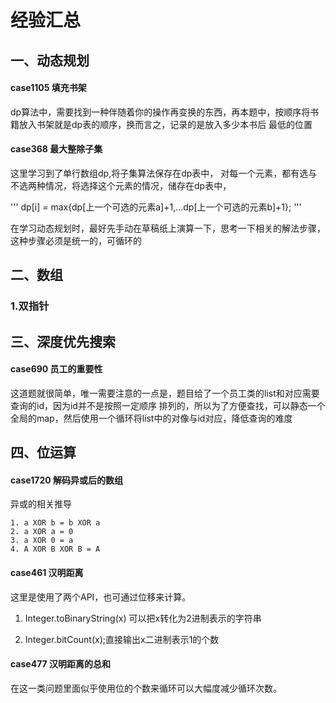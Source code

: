 # 经验汇总
## 一、动态规划
#### case1105 填充书架
dp算法中，需要找到一种伴随着你的操作再变换的东西，再本题中，按顺序将书籍放入书架就是dp表的顺序，换而言之，记录的是放入多少本书后
最低的位置
#### case368 最大整除子集
这里学习到了单行数组dp,将子集算法保存在dp表中， 对每一个元素，都有选与不选两种情况，将选择这个元素的情况，储存在dp表中，

'''
dp[i] = max{dp[上一个可选的元素a]+1,...dp[上一个可选的元素b]+1};
'''


在学习动态规划时，最好先手动在草稿纸上演算一下，思考一下相关的解法步骤，这种步骤必须是统一的，可循环的

## 二、数组
### 1.双指针
## 三、深度优先搜索
#### case690 员工的重要性
这道题就很简单，唯一需要注意的一点是，题目给了一个员工类的list和对应需要查询的id，因为id并不是按照一定顺序
排列的，所以为了方便查找，可以静态一个全局的map，然后使用一个循环将list中的对像与id对应，降低查询的难度
## 四、位运算
#### case1720 解码异或后的数组
<P>异或的相关推导</P>

    1. a XOR b = b XOR a
    2. a XOR a = 0
    3. a XOR 0 = a
    4. A XOR B XOR B = A

#### case461 汉明距离
<p>这里是使用了两个API，也可通过位移来计算。</P>

1. Integer.toBinaryString(x) 可以把x转化为2进制表示的字符串

2. Integer.bitCount(x);直接输出x二进制表示1的个数
#### case477 汉明距离的总和
在这一类问题里面似乎使用位的个数来循环可以大幅度减少循环次数。
